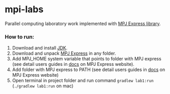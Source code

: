 # mpi-labs

Parallel computing laboratory work implemented with [MPJ Express library](http://mpj-express.org/).

### How to run:

1. Download and install [JDK](https://www.oracle.com/ru/java/technologies/javase-downloads.html).
2. Download and unpack [MPJ Express](https://sourceforge.net/projects/mpjexpress/files/releases/) in any folder.
3. Add MPJ_HOME system variable that points to folder with MPJ express (see detail users guides in [docs](http://mpj-express.org/guides.html) on MPJ Express website).
4. Add folder with MPJ express to PATH (see detail users guides in [docs](http://mpj-express.org/guides.html) on MPJ Express website)
5. Open terminal in project folder and run command `gradlew lab1:run` (`./gradlew lab1:run` on mac)
